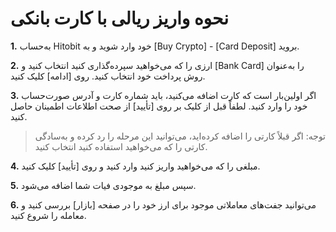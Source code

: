 # نحوه واریز ریالی با کارت بانکی

**1.**	به‌حساب Hitobit خود وارد شوید و به [Buy Crypto] - [Card Deposit] بروید.

**2.**	ارزی را که می‌خواهید سپرده‌گذاری کنید انتخاب کنید و [Bank Card] را به‌عنوان روش پرداخت خود انتخاب کنید. روی [ادامه] کلیک کنید.

**3.**	 اگر اولین‌بار است که کارت اضافه می‌کنید، باید شماره کارت و آدرس صورت‌حساب خود را وارد کنید. لطفاً قبل از کلیک بر روی [تأیید] از صحت اطلاعات اطمینان حاصل کنید.

> توجه: اگر قبلاً کارتی را اضافه کرده‌اید، می‌توانید این مرحله را رد کرده و به‌سادگی کارتی را که می‌خواهید استفاده کنید انتخاب کنید.

**4.**	مبلغی را که می‌خواهید واریز کنید وارد کنید و روی [تأیید] کلیک کنید.

**5.**	سپس مبلغ به موجودی فیات شما اضافه می‌شود.

**6.**	می‌توانید جفت‌های معاملاتی موجود برای ارز خود را در صفحه [بازار] بررسی کنید و معامله را شروع کنید.

